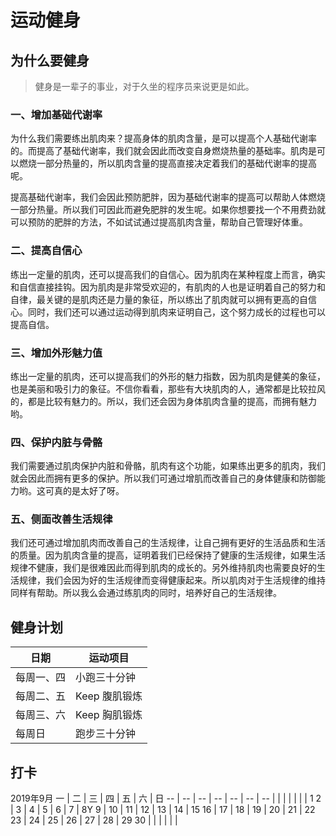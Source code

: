 # 运动健身

## 为什么要健身

> 健身是一辈子的事业，对于久坐的程序员来说更是如此。

### 一、增加基础代谢率

为什么我们需要练出肌肉来？提高身体的肌肉含量，是可以提高个人基础代谢率的。而提高了基础代谢率，我们就会因此而改变自身燃烧热量的基础率。肌肉是可以燃烧一部分热量的，所以肌肉含量的提高直接决定着我们的基础代谢率的提高呢。

提高基础代谢率，我们会因此预防肥胖，因为基础代谢率的提高可以帮助人体燃烧一部分热量。所以我们可因此而避免肥胖的发生呢。如果你想要找一个不用费劲就可以预防的肥胖的方法，不如试试通过提高肌肉含量，帮助自己管理好体重。

### 二、提高自信心

练出一定量的肌肉，还可以提高我们的自信心。因为肌肉在某种程度上而言，确实和自信直接挂钩。因为肌肉是非常受欢迎的，有肌肉的人也是证明着自己的努力和自律，最关键的是肌肉还是力量的象征，所以练出了肌肉就可以拥有更高的自信心。同时，我们还可以通过运动得到肌肉来证明自己，这个努力成长的过程也可以提高自信。

### 三、增加外形魅力值

练出一定量的肌肉，还可以提高我们的外形的魅力指数，因为肌肉是健美的象征，也是美丽和吸引力的象征。不信你看看，那些有大块肌肉的人，通常都是比较拉风的，都是比较有魅力的。所以，我们还会因为身体肌肉含量的提高，而拥有魅力哟。

### 四、保护内脏与骨骼

我们需要通过肌肉保护内脏和骨骼，肌肉有这个功能，如果练出更多的肌肉，我们就会因此而拥有更多的保护。所以我们可通过增肌而改善自己的身体健康和防御能力哟。这可真的是太好了呀。

### 五、侧面改善生活规律

我们还可通过增加肌肉而改善自己的生活规律，让自己拥有更好的生活品质和生活的质量。因为肌肉含量的提高，证明着我们已经保持了健康的生活规律，如果生活规律不健康，我们是很难因此而得到肌肉的成长的。另外维持肌肉也需要良好的生活规律，我们会因为好的生活规律而变得健康起来。所以肌肉对于生活规律的维持同样有帮助。所以我么会通过练肌肉的同时，培养好自己的生活规律。

## 健身计划

日期 | 运动项目
---- | --------
每周一、四 | 小跑三十分钟
每周二、五 | Keep 腹肌锻炼
每周三、六 | Keep 胸肌锻炼
每周日 | 跑步三十分钟

## 打卡

2019年9月
一 | 二 | 三 | 四 | 五 | 六 | 日
-- | -- | -- | -- | -- | -- | --
   |    |    |    |    |    |  | 1
2  |  3 |  4 |  5 |  6 |  7 |  8Y
9  | 10 | 11 | 12 | 13 | 14 | 15
16 | 17 | 18 | 19 | 20 | 21 | 22
23 | 24 | 25 | 26 | 27 | 28 | 29
30 |    |    |    |    |    |  
